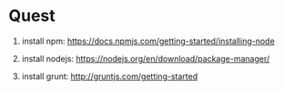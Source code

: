 # Quest

1) install npm: https://docs.npmjs.com/getting-started/installing-node

2) install nodejs: https://nodejs.org/en/download/package-manager/

3) install grunt: http://gruntjs.com/getting-started

